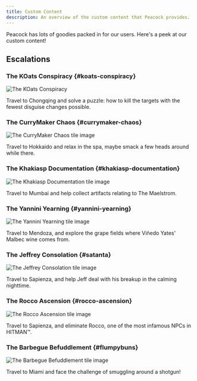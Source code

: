 ```yaml
---
title: Custom Content
description: An overview of the custom content that Peacock provides.
---
```


Peacock has lots of goodies packed in for our users.
Here's a peek at our custom content!

## Escalations

### The KOats Conspiracy {#koats-conspiracy}

![The KOats Conspiracy](/img/custom/contractescalation-koats-conspiracy.png)

Travel to Chongqing and solve a puzzle: how to kill the targets with the fewest disguise changes possible.

### The CurryMaker Chaos {#currymaker-chaos}

![The CurryMaker Chaos tile image](/img/custom/contractescalation-currymaker-chaos.jpg)

Travel to Hokkaido and relax in the spa, maybe smack a few heads around while there.

### The Khakiasp Documentation {#khakiasp-documentation}

![The Khakiasp Documentation tile image](/img/custom/contractescalation-khakiasp-documentation.png)

Travel to Mumbai and help collect artifacts relating to The Maelstrom.

### The Yannini Yearning {#yannini-yearning}

![The Yannini Yearning tile image](/img/custom/contractescalation-yannini-yearning.png)

Travel to Mendoza, and explore the grape fields where Viñedo Yates' Malbec wine comes from.

### The Jeffrey Consolation {#satanta}

![The Jeffrey Consolation tile image](/img/custom/contractescalation-author-satanta.png)

Travel to Sapienza, and help Jeff deal with his breakup in the calming nighttime.

### The Rocco Ascension {#rocco-ascension}

![The Rocco Ascension tile image](/img/custom/contractescalation-wot-rocco.png)

Travel to Sapienza, and eliminate Rocco, one of the most infamous NPCs in HITMAN™.

### The Barbegue Befuddlement {#flumpybuns}

![The Barbegue Befuddlement tile image](/img/custom/contractescalation-miami-flumpybuns.png)

Travel to Miami and face the challenge of smuggling around a shotgun!

